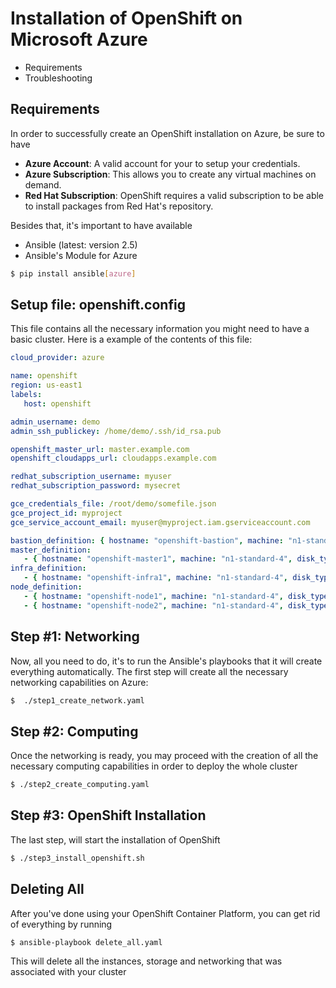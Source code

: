 # Installation of OpenShift on Microsoft Azure

* Requirements
* Troubleshooting

## Requirements

In order to successfully create an OpenShift installation on Azure, be sure to have
* **Azure Account**: A valid account for your to setup your credentials. 
* **Azure Subscription**: This allows you to create any virtual machines on demand.
* **Red Hat Subscription**: OpenShift requires a valid subscription to be able to install packages from Red Hat's repository.


Besides that, it's important to have available
* Ansible (latest: version 2.5)
* Ansible's Module for Azure 
```bash
$ pip install ansible[azure]
```

## Setup file: openshift.config

This file contains all the necessary information you might need to have a basic cluster. Here is a example of the contents of this file:
```yaml
cloud_provider: azure

name: openshift
region: us-east1
labels:
   host: openshift

admin_username: demo
admin_ssh_publickey: /home/demo/.ssh/id_rsa.pub

openshift_master_url: master.example.com
openshift_cloudapps_url: cloudapps.example.com

redhat_subscription_username: myuser
redhat_subscription_password: mysecret

gce_credentials_file: /root/demo/somefile.json
gce_project_id: myproject
gce_service_account_email: myuser@myproject.iam.gserviceaccount.com

bastion_definition: { hostname: "openshift-bastion", machine: "n1-standard-4", disk_type: "pd-standard", disk_size: 100 }
master_definition:
   - { hostname: "openshift-master1", machine: "n1-standard-4", disk_type: "pd-standard", disk_size: 100, disk_docker_size: 20, disk_docker_type: "pd-standard" }
infra_definition:
   - { hostname: "openshift-infra1", machine: "n1-standard-4", disk_type: "pd-standard", disk_size: 40, disk_docker_size: 20, disk_docker_type: "pd-standard" }
node_definition:
   - { hostname: "openshift-node1", machine: "n1-standard-4", disk_type: "pd-standard", disk_size: 40, disk_docker_size: 20, disk_docker_type: "pd-standard" }
   - { hostname: "openshift-node2", machine: "n1-standard-4", disk_type: "pd-standard", disk_size: 40, disk_docker_size: 20, disk_docker_type: "pd-standard" }
```

## Step #1: Networking 

Now, all you need to do, it's to run the Ansible's playbooks that it will create everything automatically. The first step will create all the necessary networking capabilities on Azure:

```bash
$  ./step1_create_network.yaml
```

## Step #2: Computing 

Once the networking is ready, you may proceed with the creation of all the necessary computing capabilities in order to deploy the whole cluster

```bash
$ ./step2_create_computing.yaml
```

## Step #3: OpenShift Installation

The last step, will start the installation of OpenShift 

```bash
$ ./step3_install_openshift.sh
```
## Deleting All

After you've done using your OpenShift Container Platform, you can get rid of everything by running

```bash
$ ansible-playbook delete_all.yaml
```

This will delete all the instances, storage and networking that was associated with your cluster
